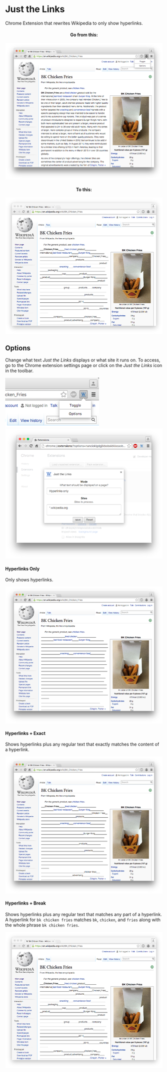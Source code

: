 # Just the Links

Chrome Extension that rewrites Wikipedia to only show hyperlinks.

<div align="center">
    <h4>Go from this:</h4>
    <img src="https://github.com/mattbierner/just-the-links/raw/master/documentation/before.png" />
    <h4>To this:</h4>
    <img src="https://github.com/mattbierner/just-the-links/raw/master/documentation/hyperlinks+break.png" />
</div>


## Options
Change what text *Just the Links* displays or what site it runs on. To access, go to the Chrome extension settings page or click on the *Just the Links* icon in the toolbar.

<img src="https://github.com/mattbierner/just-the-links/raw/master/documentation/click-options.png" />


<img src="https://github.com/mattbierner/just-the-links/raw/master/documentation/options-page.png" />

#### Hyperlinks Only
Only shows hyperlinks.

<img src="https://github.com/mattbierner/just-the-links/raw/master/documentation/hyperlinks.png" />

#### Hyperlinks + Exact
Shows hyperlinks plus any regular text that exactly matches the content of a hyperlink. 

<img src="https://github.com/mattbierner/just-the-links/raw/master/documentation/hyperlinks+exact.png" />

#### Hyperlinks + Break
Shows hyperlinks plus any regular text that matches any part of a hyperlink. A hyperlink for `bk chicken fries` matches `bk`, `chicken`, and `fries` along with the whole phrase `bk chicken fries`.

<img src="https://github.com/mattbierner/just-the-links/raw/master/documentation/hyperlinks+break.png" />